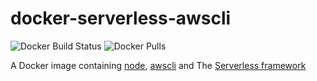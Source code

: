 # docker-serverless-awscli

![Docker Build Status](https://img.shields.io/docker/build/medisante/serverless-awscli.svg)
![Docker Pulls](https://img.shields.io/docker/pulls/medisante/serverless-awscli.svg)

A Docker image containing [node](https://nodejs.org), [awscli](https://aws.amazon.com/cli/) and The [Serverless framework](https://serverless.com/)
